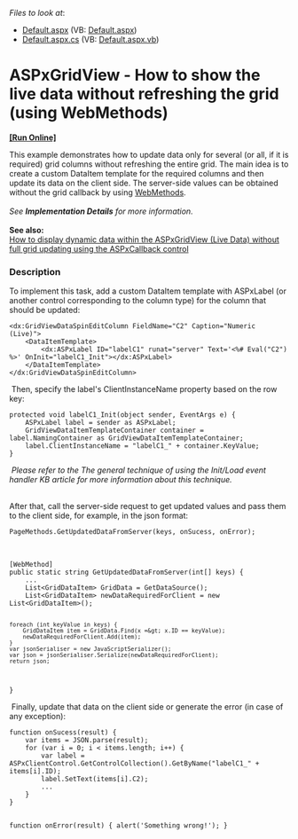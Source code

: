 <!-- default file list -->
*Files to look at*:

* [Default.aspx](./CS/Default.aspx) (VB: [Default.aspx](./VB/Default.aspx))
* [Default.aspx.cs](./CS/Default.aspx.cs) (VB: [Default.aspx.vb](./VB/Default.aspx.vb))
<!-- default file list end -->
# ASPxGridView - How to show the live data without refreshing the grid (using WebMethods)
<!-- run online -->
**[[Run Online]](https://codecentral.devexpress.com/t530119/)**
<!-- run online end -->


<p>This example demonstrates how to update data only for several (or all, if it is required) grid columns without refreshing the entire grid. The main idea is to create a custom DataItem template for the required columns and then update its data on the client side. The server-side values can be obtained without the grid callback by using <a href="https://msdn.microsoft.com/en-us/library/byxd99hx%28v=vs.90%29.aspx">WebMethods</a>. <br><br><em>See </em><strong><em>Implementation Details</em></strong><em> for more information. <br></em><br><strong>See also:</strong><br><a href="https://www.devexpress.com/Support/Center/p/E4326">How to display dynamic data within the ASPxGridView (Live Data) without full grid updating using the ASPxCallback control</a></p>


<h3>Description</h3>

<p>To implement this task,&nbsp;add a custom DataItem template with ASPxLabel (or another control corresponding to the column type) for the column that should be updated:</p>
<code lang="aspx">&lt;dx:GridViewDataSpinEditColumn FieldName="C2" Caption="Numeric (Live)"&gt;
    &lt;DataItemTemplate&gt;
        &lt;dx:ASPxLabel ID="labelC1" runat="server" Text='&lt;%# Eval("C2") %&gt;' OnInit="labelC1_Init"&gt;&lt;/dx:ASPxLabel&gt;
    &lt;/DataItemTemplate&gt;
&lt;/dx:GridViewDataSpinEditColumn&gt;
</code>
<p>&nbsp;Then, specify the label's ClientInstanceName property based on the row key:</p>
<code lang="cs">protected void labelC1_Init(object sender, EventArgs e) {
    ASPxLabel label = sender as ASPxLabel;
    GridViewDataItemTemplateContainer container = label.NamingContainer as GridViewDataItemTemplateContainer;
    label.ClientInstanceName = "labelC1_" + container.KeyValue;
}
</code>
<p>&nbsp;<em>Please refer to the </em><a data-ticket="K18282"><em>The general technique of using the Init/Load event handler</em></a><em>&nbsp;KB article for more information about this technique.&nbsp;</em></p>
<p><br>After that, call the server-side request to get updated values and pass them to the client side, for example, in the json format:</p>
<code lang="js">PageMethods.GetUpdatedDataFromServer(keys, onSucess, onError);</code>
<p>&nbsp;</p>
<code lang="cs">[WebMethod]
public static string GetUpdatedDataFromServer(int[] keys) {
	...
	List&lt;GridDataItem&gt; GridData = GetDataSource();
	List&lt;GridDataItem&gt; newDataRequiredForClient = new List&lt;GridDataItem&gt;();

	foreach (int keyValue in keys) {
		GridDataItem item = GridData.Find(x =&gt; x.ID == keyValue);
		newDataRequiredForClient.Add(item);
	}
	var jsonSerialiser = new JavaScriptSerializer();
	var json = jsonSerialiser.Serialize(newDataRequiredForClient);
	return json;
}</code>
<p>&nbsp;Finally, update that data on the client side or generate the error (in case of any exception):</p>
<code lang="js">function onSucess(result) {
    var items = JSON.parse(result);
    for (var i = 0; i &lt; items.length; i++) {
        var label = ASPxClientControl.GetControlCollection().GetByName("labelC1_" + items[i].ID);
        label.SetText(items[i].C2);
        ...
    }
}

function onError(result) {
    alert('Something wrong!');
}</code>

<br/>


